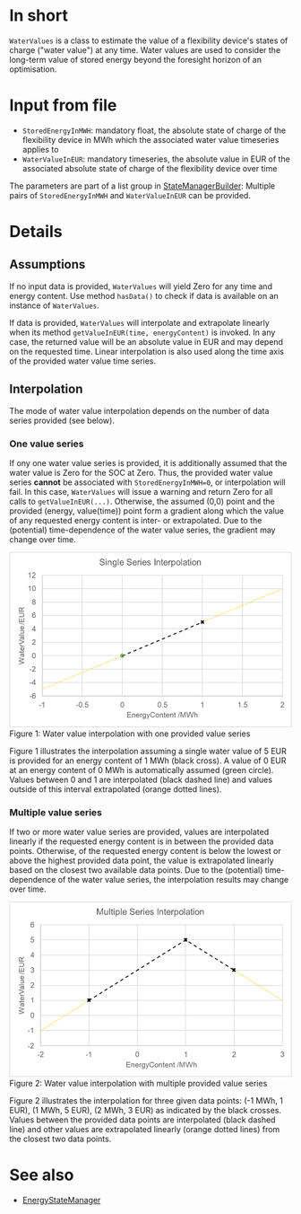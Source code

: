 # In short

`WaterValues` is a class to estimate the value of a flexibility device's states of charge ("water value") at any time.
Water values are used to consider the long-term value of stored energy beyond the foresight horizon of an optimisation.

# Input from file

* `StoredEnergyInMWH`: mandatory float, the absolute state of charge of the flexibility device in MWh which the associated water value timeseries applies to
* `WaterValueInEUR`: mandatory timeseries, the absolute value in EUR of the associated absolute state of charge of the flexibility device over time

The parameters are part of a list group in [StateManagerBuilder](./StateManagerBuilder.md): Multiple pairs of `StoredEnergyInMWH` and `WaterValueInEUR` can be provided.

# Details

## Assumptions

If no input data is provided, `WaterValues` will yield Zero for any time and energy content.
Use method `hasData()` to check if data is available on an instance of `WaterValues`.

If data is provided, `WaterValues` will interpolate and extrapolate linearly when its method `getValueInEUR(time, energyContent)` is invoked.
In any case, the returned value will be an absolute value in EUR and may depend on the requested time.
Linear interpolation is also used along the time axis of the provided water value time series.

## Interpolation

The mode of water value interpolation depends on the number of data series provided (see below).

### One value series

If ony one water value series is provided, it is additionally assumed that the water value is Zero for the SOC at Zero.
Thus, the provided water value series **cannot** be associated with `StoredEnergyInMWH=0`, or interpolation will fail.
In this case, `WaterValues` will issue a warning and return Zero for all calls to `getValueInEUR(...)`.
Otherwise, the assumed (0,0) point and the provided (energy, value(time)) point form a gradient along which the value of any requested energy content is inter- or extrapolated.
Due to the (potential) time-dependence of the water value series, the gradient may change over time.

![Water value interpolation with one provided value series](../../uploads/WaterValues_One.png)
Figure 1: Water value interpolation with one provided value series

Figure 1 illustrates the interpolation assuming a single water value of 5 EUR is provided for an energy content of 1 MWh (black cross).
A value of 0 EUR at an energy content of 0 MWh is automatically assumed (green circle).
Values between 0 and 1 are interpolated (black dashed line) and values outside of this interval extrapolated (orange dotted lines).

### Multiple value series

If two or more water value series are provided, values are interpolated linearly if the requested energy content is in between the provided data points.
Otherwise, of the requested energy content is below the lowest or above the highest provided data point, the value is extrapolated linearly based on the closest two available data points.
Due to the (potential) time-dependence of the water value series, the interpolation results may change over time.

![Water value interpolation with multiple provided value series](../../uploads/WaterValues_Multiple.png)
Figure 2: Water value interpolation with multiple provided value series

Figure 2 illustrates the interpolation for three given data points: (-1 MWh, 1 EUR), (1 MWh, 5 EUR), (2 MWh, 3 EUR) as indicated by the black crosses.
Values between the provided data points are interpolated (black dashed line) and other values are extrapolated linearly (orange dotted lines) from the closest two data points.

# See also

* [EnergyStateManager](./EnergyStateManager.md)